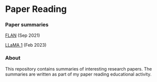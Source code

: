 # Paper Reading

### Paper summaries

[FLAN](flan.md) (Sep 2021)

[LLaMA 1](llama.md) (Feb 2023)

### About
This repository contains summaries of interesting research papers. 
The summaries are written as part of my paper reading educational activity.